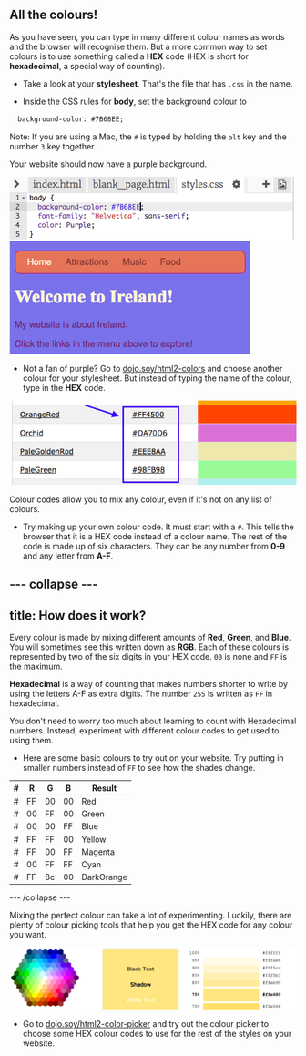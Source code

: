 ## All the colours!

As you have seen, you can type in many different colour names as words and the browser will recognise them. But a more common way to set colours is to use something called a **HEX** code (HEX is short for **hexadecimal**, a special way of counting).

+ Take a look at your **stylesheet**. That's the file that has `.css` in the name.

+ Inside the CSS rules for **body**, set the background colour to

```html
  background-color: #7B68EE;
```

Note: If you are using a Mac, the `#` is typed by holding the `alt` key and the number `3` key together.

Your website should now have a purple background. 

![](images/HexColourFirst.png) 
![](images/HexColourFirstResult.png)


+ Not a fan of purple? Go to [dojo.soy/html2-colors](http://dojo.soy/html2-colors) and choose another colour for your stylesheet. But instead of typing the name of the colour, type in the **HEX** code. 

![](images/ColorNamesHex.png)

Colour codes allow you to mix any colour, even if it's not on any list of colours. 

+ Try making up your own colour code. It must start with a `#`. This tells the browser that it is a HEX code instead of a colour name. The rest of the code is made up of six characters. They can be  any number from **0-9** and any letter from **A-F**.

--- collapse ---
---
title: How does it work? 
---

Every colour is made by mixing different amounts of **Red**, **Green**, and **Blue**. You will sometimes see this written down as **RGB**. Each of these colours is represented by two of the six digits in your HEX code. `00` is none and `FF` is the maximum.

**Hexadecimal** is a way of counting that makes numbers shorter to write by using the letters A-F as extra digits. The number `255` is written as `FF` in hexadecimal. 

You don't need to worry too much about learning to count with Hexadecimal numbers. Instead, experiment with different colour codes to get used to using them.

* Here are some basic colours to try out on your website. Try putting in smaller numbers instead of `FF` to see how the shades change.

| \#|R |G |B  | Result     |
|---|--|--|---|------------|
| \#|FF|00|00 | Red        |
| \#|00|FF|00 | Green      |
| \#|00|00|FF | Blue       |
| \#|FF|FF|00 | Yellow     |
| \#|FF|00|FF | Magenta    |
| \#|00|FF|FF | Cyan       |
| \#|FF|8c|00 | DarkOrange |

--- /collapse ---

Mixing the perfect colour can take a lot of experimenting. Luckily, there are plenty of colour picking tools that help you get the HEX code for any colour you want. 

![](images/W3ColorPicker.png)

+ Go to [dojo.soy/html2-color-picker](http://dojo.soy/html2-color-picker) and try out the colour picker to choose some HEX colour codes to use for the rest of the styles on your website.



